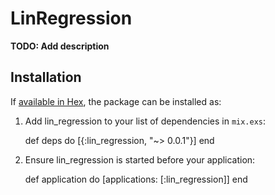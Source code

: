# LinRegression

**TODO: Add description**

## Installation

If [available in Hex](https://hex.pm/docs/publish), the package can be installed as:

  1. Add lin_regression to your list of dependencies in `mix.exs`:

        def deps do
          [{:lin_regression, "~> 0.0.1"}]
        end

  2. Ensure lin_regression is started before your application:

        def application do
          [applications: [:lin_regression]]
        end

